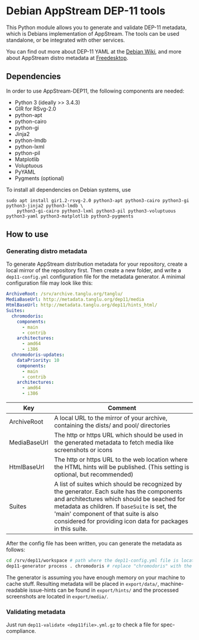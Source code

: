 # Debian AppStream DEP-11 tools

This Python module allows you to generate and validate DEP-11 metadata,
which is Debians implementation of AppStream.
The tools can be used standalone, or be integrated with other services.

You can find out more about DEP-11 YAML at the [Debian Wiki](https://wiki.debian.org/DEP-11), and more about
AppStream distro metadata at [Freedesktop](http://www.freedesktop.org/software/appstream/docs/chap-DistroData.html#sect-AppStream-ASXML).

## Dependencies
In order to use AppStream-DEP11, the following components are needed:
 * Python 3 (ideally >> 3.4.3)
 * GIR for RSvg-2.0
 * python-apt
 * python-cairo
 * python-gi
 * Jinja2
 * python-lmdb
 * python-lxml
 * python-pil
 * Matplotlib
 * Voluptuous
 * PyYAML
 * Pygments (optional)

To install all dependencies on Debian systems, use
```ShellSession
sudo apt install gir1.2-rsvg-2.0 python3-apt python3-cairo python3-gi python3-jinja2 python3-lmdb \
    python3-gi-cairo python3-lxml python3-pil python3-voluptuous python3-yaml python3-matplotlib python3-pygments
```

## How to use

### Generating distro metadata
To generate AppStream distribution metadata for your repository, create a local
mirror of the repository first.
Then create a new folder, and write a `dep11-config.yml` configuration file for the
metadata generator. A minimal configuration file may look like this:
```YAML
ArchiveRoot: /srv/archive.tanglu.org/tanglu/
MediaBaseUrl: http://metadata.tanglu.org/dep11/media
HtmlBaseUrl: http://metadata.tanglu.org/dep11/hints_html/
Suites:
  chromodoris:
    components:
      - main
      - contrib
    architectures:
      - amd64
      - i386
  chromodoris-updates:
    dataPriority: 10
    components:
      - main
      - contrib
    architectures:
      - amd64
      - i386
```

Key | Comment
------------ | -------------
ArchiveRoot | A local URL to the mirror of your archive, containing the dists/ and pool/ directories
MediaBaseUrl | The http or https URL which should be used in the generated metadata to fetch media like screenshots or icons
HtmlBaseUrl | The http or https URL to the web location where the HTML hints will be published. (This setting is optional, but recommended)
Suites | A list of suites which should be recognized by the generator. Each suite has the components and architectures which should be seached for metadata as children. If `baseSuite` is set, the 'main' component of that suite is also considered for providing icon data for packages in this suite.

After the config file has been written, you can generate the metadata as follows:
```Bash
cd /srv/dep11/workspace # path where the dep11-config.yml file is located
dep11-generator process . chromodoris # replace "chromodoris" with the name of the suite you want to analyze
```
The generator is assuming you have enough memory on your machine to cache stuff.
Resulting metadata will be placed in `export/data/`, machine-readable issue-hints can be found in `export/hints/` and the processed
screenshots are located in `export/media/`.

### Validating metadata
Just run `dep11-validate <dep11file>.yml.gz` to check a file for spec-compliance.
